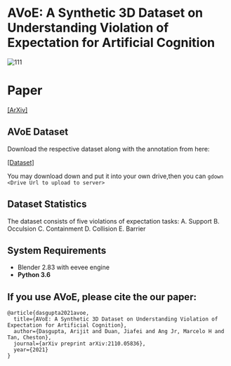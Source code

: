 # AVoE: A Synthetic 3D Dataset on Understanding Violation of Expectation for Artificial Cognition
![111](https://user-images.githubusercontent.com/51585075/138597425-6bc359e9-92ff-48f2-a1dc-ef1bffa143ed.JPG)


# Paper

[[ArXiv]](https://arxiv.org/abs/2110.05836) 


## AVoE Dataset
Download the respective dataset along with the annotation from here: 

[[Dataset]](https://user-images.githubusercontent.com/51585075/138597403-16d203a5-6441-4bbb-a51b-dc51bee90e73.JPG)


You may download down and put it into your own drive,then you can `gdown <Drive Url to upload to server>` 

## Dataset Statistics
The dataset consists of five violations of expectation tasks:
A. Support
B. Occulsion
C. Containment
D. Collision
E. Barrier

## System Requirements
- Blender 2.83 with eevee engine
- **Python 3.6**



## If you use AVoE, please cite the our paper:


    @article{dasgupta2021avoe,
      title={AVoE: A Synthetic 3D Dataset on Understanding Violation of Expectation for Artificial Cognition},
      author={Dasgupta, Arijit and Duan, Jiafei and Ang Jr, Marcelo H and Tan, Cheston},
      journal={arXiv preprint arXiv:2110.05836},
      year={2021}
    }




